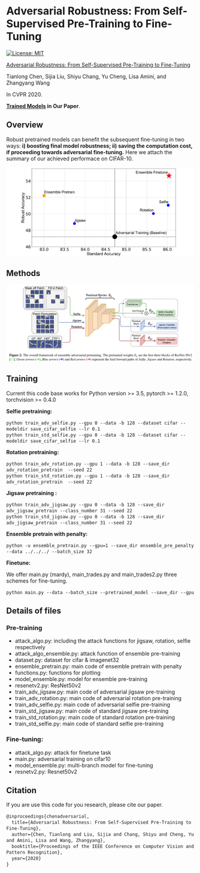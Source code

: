 # Adversarial Robustness: From Self-Supervised Pre-Training to Fine-Tuning

[![License: MIT](https://img.shields.io/badge/License-MIT-green.svg)](https://opensource.org/licenses/MIT)

[Adversarial Robustness: From Self-Supervised Pre-Training to Fine-Tuning](https://arxiv.org/abs/2003.12862)

Tianlong Chen, Sijia Liu, Shiyu Chang, Yu Cheng, Lisa Amini, and Zhangyang Wang

In CVPR 2020.

**[Trained Models](https://drive.google.com/drive/folders/18oY4mcK0qkcT5jzsRb-1A9R3Rzz5dEr8?usp=sharing) in Our Paper**. 

## Overview

Robust pretrained models can benefit the subsequent fine-tuning in two ways: **i) boosting final model robustness; ii) saving the computation cost, if proceeding towards adversarial fine-tuning.** Here we attach the summary of our achieved performace on CIFAR-10.

![](./doc_imgs/intro.png)

## Methods

![](./doc_imgs/method.png)

## Training

Current this code base works for Python version >= 3.5, pytorch >= 1.2.0, torchvision >= 0.4.0

**Selfie pretraining:**

```shell
python train_adv_selfie.py --gpu 0 --data -b 128 --dataset cifar --modeldir save_cifar_selfie --lr 0.1
python train_std_selfie.py --gpu 0 --data -b 128 --dataset cifar --modeldir save_cifar_selfie --lr 0.1
```

**Rotation pretraining:**

```shell
python train_adv_rotation.py --gpu 1 --data -b 128 --save_dir adv_rotation_pretrain  --seed 22 
python train_std_rotation.py --gpu 1 --data -b 128 --save_dir adv_rotation_pretrain  --seed 22 
```

**Jigsaw pretraining :**

```shell
python train_adv_jigsaw.py --gpu 0 --data -b 128 --save_dir adv_jigsaw_pretrain --class_number 31 --seed 22 
python train_std_jigsaw.py --gpu 0 --data -b 128 --save_dir adv_jigsaw_pretrain --class_number 31 --seed 22 
```

**Ensemble pretrain with penalty:**

```shell
python -u ensemble_pretrain.py --gpu=1 --save_dir ensemble_pre_penalty --data ../../../ --batch_size 32
```

**Finetune:**

We offer main.py (mardy), main_trades.py and main_trades2.py three schemes for fine-tuning.

```shell
python main.py --data --batch_size --pretrained_model --save_dir --gpu
```

## Details of files

### Pre-training

- attack_algo.py: including the attack functions for jigsaw, rotation, selfie respectively
- attack_algo_ensemble.py: attack function of ensemble pre-training
- dataset.py: dataset for cifar & imagenet32
- ensemble_pretrain.py: main code of ensemble pretrain with penalty
- functions.py: functions for plotting
- model_ensemble.py: model for ensemble pre-training
- resenetv2.py: ResNet50v2
- train_adv_jigsaw.py: main code of  adversarial jigsaw pre-training
- train_adv_rotation.py: main code of adversarial rotation pre-training
- train_adv_selfie.py: main code of adversarial selfie pre-training
- train_std_jigsaw.py: main code of  standard jigsaw pre-training
- train_std_rotation.py: main code of standard rotation pre-training
- train_std_selfie.py: main code of standard selfie pre-training

### Fine-tuning:

- attack_algo.py: attack for finetune task
- main.py: adversarial training on cifar10
- model_ensemble.py: multi-branch model for fine-tuning
- resnetv2.py:  Resnet50v2

## Citation

If you are use this code for you research, please cite our paper.

```
@inproceedings{chenadversarial,
  title={Adversarial Robustness: From Self-Supervised Pre-Training to Fine-Tuning},
  author={Chen, Tianlong and Liu, Sijia and Chang, Shiyu and Cheng, Yu and Amini, Lisa and Wang, Zhangyang},
  booktitle={Proceedings of the IEEE Conference on Computer Vision and Pattern Recognition},
  year={2020}
}
```



